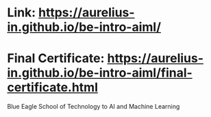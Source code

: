 # Link: https://aurelius-in.github.io/be-intro-aiml/
# Final Certificate: https://aurelius-in.github.io/be-intro-aiml/final-certificate.html 
Blue Eagle School of Technology to AI and Machine Learning

